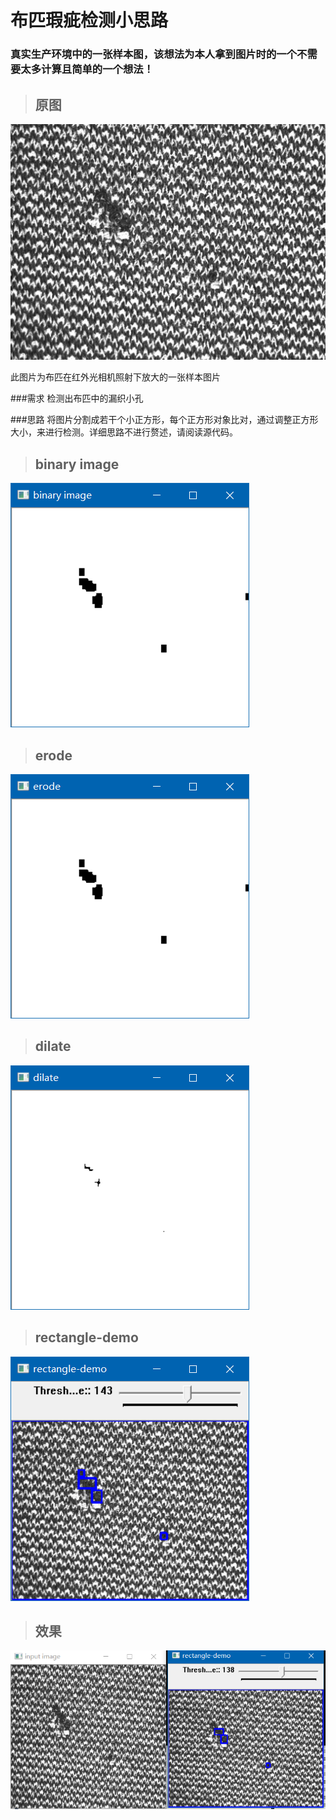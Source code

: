 # 布匹瑕疵检测小思路
### 真实生产环境中的一张样本图，该想法为本人拿到图片时的一个不需要太多计算且简单的一个想法！

> ## 原图
![src](./test_img.jpg)

此图片为布匹在红外光相机照射下放大的一张样本图片

###需求
检测出布匹中的漏织小孔

###思路
将图片分割成若干个小正方形，每个正方形对象比对，通过调整正方形大小，来进行检测。详细思路不进行赘述，请阅读源代码。

> ## binary image
![binary image](./show_images/binary_image.png)

> ## erode
![erode](./show_images/erode.png)


> ## dilate
![dilate](./show_images/dilate.png)

> ## rectangle-demo
![rectangle-demo](./show_images/rectangle-demo.png)

> ## 效果
![result](./show_images/result.png)

